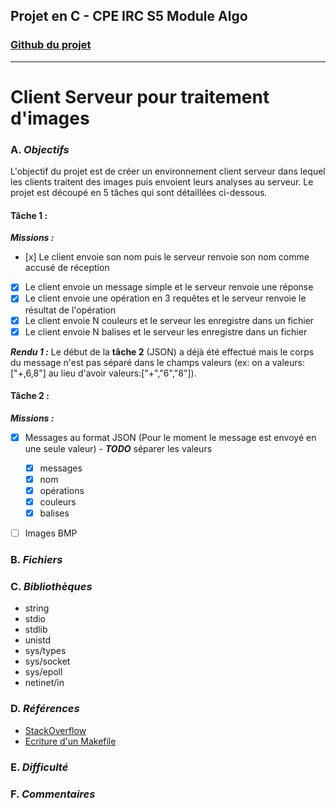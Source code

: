 ## Projet en C - CPE IRC S5 Module Algo

### [Github du projet](https://github.com/eloibrd/IRC-S5-Client-Serveur)

---

# Client Serveur pour traitement d'images

### A. _Objectifs_

L'objectif du projet est de créer un environnement client serveur dans lequel les clients traitent des images puis envoient leurs analyses au serveur. Le projet est découpé en 5 tâches qui sont détaillées ci-dessous.

#### Tâche 1 :

**_Missions :_**

-   [x] Le client envoie son nom puis le serveur renvoie son nom comme accusé de réception
-   [x] Le client envoie un message simple et le serveur renvoie une réponse
-   [x] Le client envoie une opération en 3 requêtes et le serveur renvoie le résultat de l'opération
-   [x] Le client envoie N couleurs et le serveur les enregistre dans un fichier
-   [x] Le client envoie N balises et le serveur les enregistre dans un fichier

**_Rendu 1 :_** Le début de la **tâche 2** (JSON) a déjà été effectué mais le corps du message n'est pas séparé dans le champs valeurs (ex: on a valeurs:["+,6,8"] au lieu d'avoir valeurs:["+","6","8"]).

#### Tâche 2 :

**_Missions :_**

-   [x] Messages au format JSON (Pour le moment le message est envoyé en une seule valeur) - **_TODO_** séparer les valeurs

    -   [x] messages
    -   [x] nom
    -   [x] opérations
    -   [x] couleurs
    -   [x] balises

-   [ ] Images BMP

### B. _Fichiers_

### C. _Bibliothèques_

-   string
-   stdio
-   stdlib
-   unistd
-   sys/types
-   sys/socket
-   sys/epoll
-   netinet/in

### D. _Références_

-   [StackOverflow](https://stackoverflow.com/)
-   [Ecriture d'un Makefile](https://ensiwiki.ensimag.fr/images/e/eb/Makefile.pdf)

### E. _Difficulté_

### F. _Commentaires_
